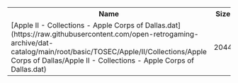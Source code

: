 <table>
<tr><th>Name</th><th>Size</th></tr>
<tr><td>[Apple II - Collections - Apple Corps of Dallas.dat](https://raw.githubusercontent.com/open-retrogaming-archive/dat-catalog/main/root/basic/TOSEC/Apple/II/Collections/Apple Corps of Dallas/Apple II - Collections - Apple Corps of Dallas.dat)</td><td>2044</td></tr>
</table>
